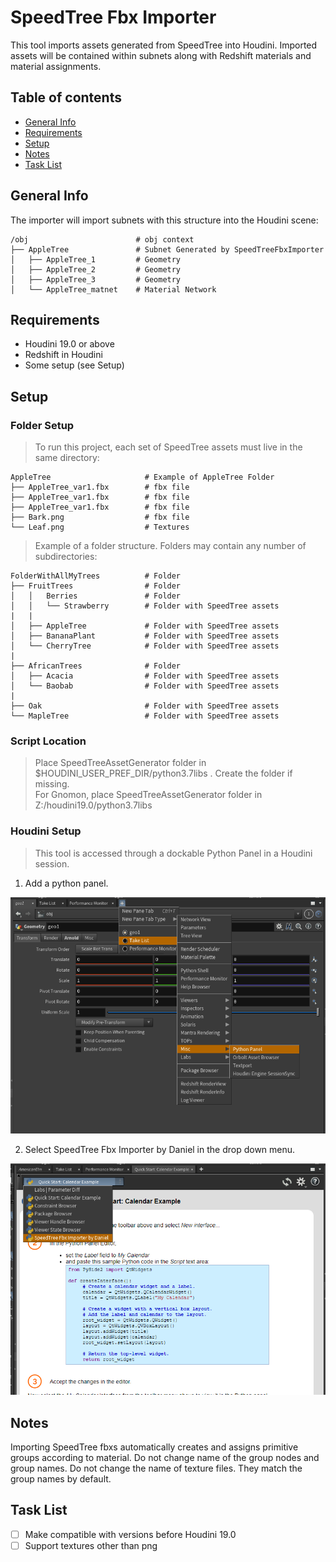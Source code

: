 # SpeedTree Fbx Importer
This tool imports assets generated from SpeedTree into Houdini. Imported assets will be contained within subnets along with Redshift materials and material assignments.

## Table of contents
* [General Info](#general-info)
* [Requirements](#requirements)
* [Setup](#setup)
* [Notes](#notes)
* [Task List](#task-list)

## General Info
The importer will import subnets with this structure into the Houdini scene:
```
/obj                        # obj context
├── AppleTree               # Subnet Generated by SpeedTreeFbxImporter
│   ├── AppleTree_1         # Geometry
│   ├── AppleTree_2         # Geometry
│   ├── AppleTree_3         # Geometry
│   └── AppleTree_matnet    # Material Network
```
## Requirements
* Houdini 19.0 or above
* Redshift in Houdini
* Some setup (see Setup)
	
## Setup
### Folder Setup
> To run this project, each set of SpeedTree assets must live in the same directory:
```
AppleTree                     # Example of AppleTree Folder
├── AppleTree_var1.fbx        # fbx file
├── AppleTree_var1.fbx        # fbx file
├── AppleTree_var1.fbx        # fbx file
├── Bark.png                  # fbx file
└── Leaf.png                  # Textures
```
> Example of a folder structure. Folders may contain any number of subdirectories:
```
FolderWithAllMyTrees          # Folder
├── FruitTrees                # Folder
│   │   Berries               # Folder
│   │   └── Strawberry        # Folder with SpeedTree assets
|   |
│   ├── AppleTree             # Folder with SpeedTree assets
│   ├── BananaPlant           # Folder with SpeedTree assets
│   └── CherryTree            # Folder with SpeedTree assets
| 
├── AfricanTrees              # Folder
│   ├── Acacia                # Folder with SpeedTree assets
│   └── Baobab                # Folder with SpeedTree assets
|
├── Oak                       # Folder with SpeedTree assets
└── MapleTree                 # Folder with SpeedTree assets
```
### Script Location
> Place SpeedTreeAssetGenerator folder in $HOUDINI_USER_PREF_DIR/python3.7libs . Create the folder if missing.  
> For Gnomon, place SpeedTreeAssetGenerator folder in Z:/houdini19.0/python3.7libs
### Houdini Setup
> This tool is accessed through a dockable Python Panel in a Houdini session.

1. Add a python panel.

![This is an image](SpeedTreeAssetGenerator/pythonPanelLocation.png)

2. Select SpeedTree Fbx Importer by Daniel in the drop down menu.

![This is an image](SpeedTreeAssetGenerator/pythonPanelDropDown.png)
## Notes
Importing SpeedTree fbxs automatically creates and assigns primitive groups according to material. Do not change name of the group nodes and group names. Do not change the name of texture files. They match the group names by default.
## Task List
- [ ] Make compatible with versions before Houdini 19.0
- [ ] Support textures other than png

